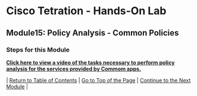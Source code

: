 # Cisco Tetration - Hands-On Lab
  
## Module15: Policy Analysis - Common Policies
  

### Steps for this Module  

<a href="https://cisco-tetration-hol-content.s3.amazonaws.com/videos/18_common_policy_analysis.mp4" style="font-weight:bold" title="Policy Analysis - Commom Policies">Click here to view a video of the tasks necessary to perform policy analysis for the services provided by Commom apps.</a>
  

| [Return to Table of Contents](https://onstakinc.github.io/cisco-tetration-hol/labguide/) | [Go to Top of the Page](https://onstakinc.github.io/cisco-tetration-hol/labguide/module15/) | [Continue to the Next Module](https://onstakinc.github.io/cisco-tetration-hol/labguide/module16/) |